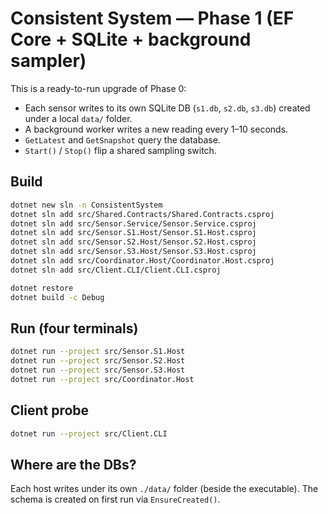 # Consistent System — Phase 1 (EF Core + SQLite + background sampler)

This is a ready-to-run upgrade of Phase 0:
- Each sensor writes to its own SQLite DB (`s1.db`, `s2.db`, `s3.db`) created under a local `data/` folder.
- A background worker writes a new reading every 1–10 seconds.
- `GetLatest` and `GetSnapshot` query the database.
- `Start()` / `Stop()` flip a shared sampling switch.

## Build
```bash
dotnet new sln -n ConsistentSystem
dotnet sln add src/Shared.Contracts/Shared.Contracts.csproj
dotnet sln add src/Sensor.Service/Sensor.Service.csproj
dotnet sln add src/Sensor.S1.Host/Sensor.S1.Host.csproj
dotnet sln add src/Sensor.S2.Host/Sensor.S2.Host.csproj
dotnet sln add src/Sensor.S3.Host/Sensor.S3.Host.csproj
dotnet sln add src/Coordinator.Host/Coordinator.Host.csproj
dotnet sln add src/Client.CLI/Client.CLI.csproj

dotnet restore
dotnet build -c Debug
```

## Run (four terminals)
```bash
dotnet run --project src/Sensor.S1.Host
dotnet run --project src/Sensor.S2.Host
dotnet run --project src/Sensor.S3.Host
dotnet run --project src/Coordinator.Host
```

## Client probe
```bash
dotnet run --project src/Client.CLI
```

## Where are the DBs?
Each host writes under its own `./data/` folder (beside the executable). The schema is created on first run via `EnsureCreated()`.
